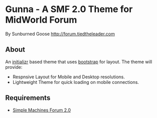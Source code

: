 # Gunna - A SMF 2.0 Theme for MidWorld Forum

By Sunburned Goose
http://forum.tiedtheleader.com

## About

An [initializr](http://www.initializr.com/) based theme that uses [bootstrap](http://twitter.github.com/bootstrap/) for layout. The theme will provide:

* Respnsive Layout for Mobile and Desktop resolutions.
* Lightweight Theme for quick loading on mobile connections.

## Requirements

* [Simple Machines Forum 2.0](http://www.simplemachines.org/)